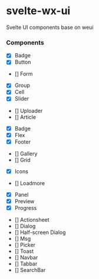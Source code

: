 # svelte-wx-ui
Svelte UI components base on weui

### Components
- [x] Badge
- [x] Button
- [] Form
- [x] Group
- [x] Cell
- [x] Slider
- [] Uploader
- [] Article
- [x] Badge
- [x] Flex
- [x] Footer
- [] Gallery 
- [] Grid
- [x] Icons
- [] Loadmore
- [x] Panel
- [x] Preview
- [x] Progress
- [] Actionsheet
- [] Dialog
- [] Half-screen Dialog
- [] Msg
- [] Picker
- [] Toast
- [] Navbar
- [] Tabbar
- [] SearchBar